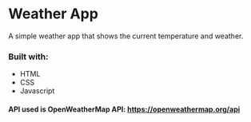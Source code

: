 # Weather App

A simple weather app that shows the current temperature and weather.

### Built with:
  - HTML
  - CSS
  - Javascript

#### API used is OpenWeatherMap API: https://openweathermap.org/api
